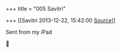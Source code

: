 +++
title = "005 Savitri"

+++
[[Savitri	2013-12-22, 15:42:00 [Source](https://groups.google.com/g/bvparishat/c/9uKK7MSVgCs)]]



  
  
Sent from my iPad



